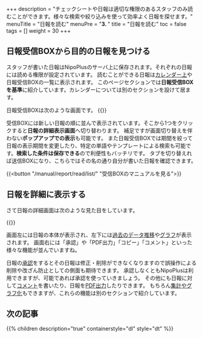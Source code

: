 +++
description = "チェックシートや日報は適切な権限のあるスタッフのみ読むことができます。様々な検索や絞り込みを使って効率よく日報を探せます。"
menuTitle = "日報を読む"
menuPre = "<b>3. </b>"
title = "日報を読む"
toc = false
tags = []
weight = 30
+++

## 日報受信BOXから目的の日報を見つける

スタッフが書いた日報はNipoPlusのサーバ上に保存されます。それぞれの日報には読める権限が設定されています。
読むことができる日報は[カレンダー上](/manual/calendar/)や日報受信BOXの一覧に表示されます。
このページセクションでは**日報受信BOXを基準**に紹介しています。カレンダーについては別のセクションを設けて居ます。

日報受信BOXは次のような画面です。
{{<icatch filename="report-box" msg="検索条件保存や 一括CSV出力も可能" title="通常の日報受信BOX" fontsize="30px" alice="ok" >}}

受信BOXには新しい日報の順に並んで表示されています。そこから1つをクリックすると**日報の詳細表示画面**へ切り替わります。
補足ですが画面切り替えを伴わない**ポップアップでの表示**も可能です。
また日報受信BOXでは期間を絞って日報の表示期間を変更したり、特定の単語やテンプレートによる検索も可能です。**検索した条件は保存できる**ので利便性もバッチリです。
タブを切り替えれば送信BOXになり、こちらではその名の通り自分が書いた日報を確認できます。

{{<button "/manual/report/read/list/" "受信BOXのマニュアルを見る">}}

## 日報を詳細に表示する

さて日報の詳細画面は次のような見た目をしています。

{{<icatch filename="report-read" msg="集計やグラフ も同画面に表示可能" title="日報の閲覧画面" fontsize="30px" alice="guide" >}}

画面左には日報の本体が表示され、左下には[過去のデータ推移](/manual/analytics/list/)や[グラフ](/manual/analytics/chart/)が表示されます。
画面右には「承認」や「PDF出力」「コピー」「コメント」といった様々な機能が並んでいますね。

日報の[承認](/manual/report/read/state/)をするとその日報は修正・削除ができなくなりますので誤操作による削除や改ざん防止としての側面も期待できます。
承認しなくともNipoPlusは利用できますが、可能であれば承認を使っていきましょう。
その他にも日報に対して[コメント](/manual/report/read/comment/)を書いたり、日報を[PDF出力](/manual/report/read/pdf/)したりできます。
もちろん[集計やグラフ化](/manual/analytics/)もできますが、これらの機能は別のセクションで紹介しています。

## 次の記事

{{% children description="true" containerstyle="dl" style="dt" %}}
